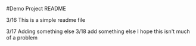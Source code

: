 #Demo Project README

3/16 This is a simple readme file

3/17 Adding something else
3/18 add something else
I hope this isn't much of a problem